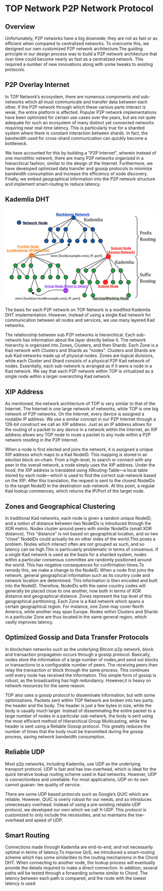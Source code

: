 # TOP Network P2P Network Protocol

## Overview

Unfortunately, P2P networks have a big downside; they are not as fast or as efficient when compared to centralized networks. To overcome this, we designed our own customized P2P network architecture.The guiding principle in our design process was to build a P2P network architecture that over time could become nearly as fast as a centralized network. This required a number of new innovations along with some tweaks to existing protocols.

## P2P Overlay Internet

In TOP Network’s ecosystem, there are numerous components and sub-networks which all must communicate and transfer data between each other. If the P2P network through which these various parts interact is weak, the entire platform is affected. Popular P2P network implementations have been optimized for certain use cases over the years, but are not quite adequate for such an ecosystem of many distinct yet connected networks requiring near real-time latency. This is particularly true for a sharded system where there is constant interaction between shards. In fact, the bandwidth used for cross-shard communication can quickly become a bottleneck.

We have accounted for this by building a "P2P Internet", wherein instead of one monolithic network, there are many P2P networks organized in a hierarchical fashion, similar to the design of the Internet. Furthermore, we have developed optimized data transfer and gossip protocols to minimize bandwidth consumption and increase the efficiency of node discovery. Finally, we embed geographical information into the P2P network structure and implement smart-routing to reduce latency.

##  Kademlia DHT

![kademlia](TOPNetwokP2PNetwork.assets/kademlia.jpg)

The basis for each P2P network on TOP Network is a modified Kademlia DHT implementation. However, instead of using a single Kad network for communication between all nodes and services, we use many layered Kad networks.

The relationship between sub P2P networks is hierarchical. Each sub-network has information about the layer directly below it. The network hierarchy is organized into Zones, Clusters, and then Shards. Each Zone is a Kad network with Clusters and Shards as "nodes". Clusters and Shards are sub Kad networks made up of physical nodes. Zones are logical divisions, while each Cluster and Shard consists of a physical  P2P Kad network of nodes. Essentially, each sub-network is arranged as if it were a node in a Kad network. We say that each  P2P network within TOP is virtualized as a single node within a larger overarching Kad network.

## XIP Address

As mentioned, the network architecture of TOP is very similar to that of the Internet. The Internet is one large network of networks, while TOP is one big network of  P2P networks. On the Internet, every device is assigned a routable IP address. We use a similar concept in our  P2P Internet through a 128-bit construct we call an XIP address. Just as an IP address allows for the routing of a packet to any device in a network within the Internet, an XIP address allows any TOP node to route a packet to any node within a  P2P network residing in the P2P Internet.

When a node is first elected and joins the network, it is assigned a unique XIP address which maps to a Kad NodeID. This mapping is stored in an election block on-chain. From a high-level, to search or connect with any peer in the overall network, a node simply uses the XIP address. Under the hood, the XIP address is translated using XRouting-Table—a local table stored by each node—which is used to find the correct sub-network based on the XIP. After this translation, the request is sent to the closest NodeIDs to the target NodeID in the destination sub-network. At this point, a regular Kad lookup commences, which returns the IP/Port of the target node.

##  Zones and Geographical Clustering

In traditional Kad networks, each node is given a random unique NodeID, and a notion of distance between two NodeIDs is introduced through the XOR metric. Nodes cluster around peers with similar NodeIDs (small XOR distance). This "distance" is not based on geographical location, and so two "close" NodeIDs could actually be on other sides of the world.This poses a problem. Nodes which interact often are not grouped as such, and so latency can be high.This is particularly problematic in terms of consensus. If a single Kad network is used as the basis for a sharded system, nodes within a particular consensus committee are randomly positioned around the world. This has negative consequences for confirmation times.To remedy this, we make a change to the NodeID. When a node first joins the network, general geographical information such as its country code and network location are determined. This information is then encoded and built into the NodeID. Therefore, NodeIDs with the same country codes will generally be placed close to one another, now both in terms of XOR distance and geographical distance.
Zones represent the top level of this geographical partitioning. Each Zone is a Kad network which spans a certain geographical region. For instance, one Zone may cover North America, while another may span Europe. Nodes within Clusters and Shards in a particular Zone are thus located in the same general region, which vastly improves latency.

##  Optimized Gossip and Data Transfer Protocols

In blockchain networks such as the underlying Bitcoin p2p network, block and transaction propagation occurs through a gossip protocol. Basically, nodes store the information of a large number of nodes,and send out blocks or transactions to a configurable number of peers. The receiving peers then relay the transaction or block through the same process. This continues until every node has received the information. This simple form of gossip is robust, as the broadcasting has high redundancy. However,it is heavy on network resources for the same reason.

TOP also uses a gossip protocol to disseminate information, but with some optimizations. Packets sent within TOP Network are broken into two parts: the header and the body. The header is just a few bytes in size, while the body is usually much larger. Instead of disseminating the entire packet to a large number of nodes in a particular sub-network, the body is sent using the most efficient method of Hierarchical Group Multicasting, while the header is sent using a Reliable Gossip protocol. This greatly reduces the number of times that the body must be transmitted during the gossip process, saving network bandwidth
consumption. 

## Reliable UDP

Most p2p networks, including Kademlia, use UDP as the underlying transport protocol. UDP is fast and has low-overhead, which is ideal for the quick iterative lookup routing scheme used in Kad networks.
However, UDP is connectionless and unreliable. For most applications, UDP on its own cannot guaran-
tee quality of service.

There are some UDP based protocols such as Google’s QUIC which are reliable. However, QUIC is overly robust for our needs, and so introduces unnecessary overhead. Instead of using a pre-existing reliable UDP protocol, we developed our own which we call X-UDP. This protocol is customized to only include the necessities, and so maintains the low-overhead and speed of UDP.

## Smart Routing

Connections made through Kademlia are end-to-end, and not necessarily optimal in terms of latency.To improve QoS, we introduced a smart-routing scheme which has some similarities to the routing mechanisms in the Chord DHT. When connecting to another node, the lookup process will eventually provide the details required to make a direct connection. In addition, several paths will be tested through a forwarding scheme similar to Chord. The latency between each path is compared, and the route with the lowest latency is used.